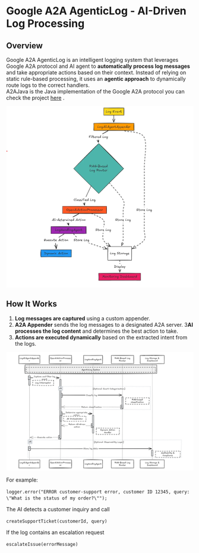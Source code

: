 # **Google A2A AgenticLog - AI-Driven Log Processing**

## **Overview**
Google A2A AgenticLog is an intelligent logging system that leverages Google A2A protocol and AI agent to **automatically process log messages** and take appropriate actions based on their context. Instead of relying on static rule-based processing, it uses an **agentic approach** to dynamically route logs to the correct handlers.  
A2AJava is the Java implementation of the Google A2A protocol you can check the project [here](https://github.com/vishalmysore/a2ajav) . 

<img src="logs2.png" alt="Build Logs"></img>
## **How It Works**
1. **Log messages are captured** using a custom appender.
2. **A2A Appender** sends the log messages to a designated A2A server.
3**AI processes the log content** and determines the best action to take.
4. **Actions are executed dynamically** based on the extracted intent from the logs.

<img src="logs1.png" alt="Build Logs"></img>

For example:

``` logger.error("ERROR customer-support error, customer ID 12345, query: \"What is the status of my order?\""); ```

The AI detects a customer inquiry and call

``` createSupportTicket(customerId, query) ```

If the log contains an escalation request

``` escalateIssue(errorMessage) ```